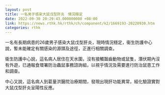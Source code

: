 ```yaml
---
layout: post
title: 一名男子感染大鼠戊型肝炎　情況穩定
date: 2022-09-30 20:29:43.000000000 +08:00
link: https://news.rthk.hk/rthk/ch/component/k2/1669193-20220930.htm
categories: rthk
---
```


一名有長期病患的26歲男子感染大鼠戊型肝炎，現時情況穩定，衞生防護中心說，暫未能確定有關感染的源頭及途徑，正進行相關調查。

衞生防護中心說，這名病人居住在天水圍，沒有接觸齧齒動物或鼠隻，潛伏期內沒有外遊，已通報食環署防治蟲鼠事務諮詢組，以視乎情況及需要進行防治鼠患工作和調查。

中心又說，這名病人到葛量洪醫院治療期間，發現出現肝功能異常，經化驗證實對大鼠戊型肝炎呈陽性反應。
